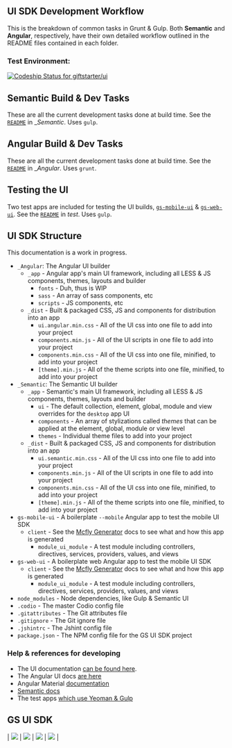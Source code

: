 ## UI SDK Development Workflow
This is the breakdown of common tasks in Grunt & Gulp. Both __Semantic__ and __Angular__, respectively, have their own detailed workflow outlined in the README files contained in each folder.
 
### Test Environment:
[ ![Codeship Status for giftstarter/ui](https://codeship.com/projects/ead28180-84f5-0133-8deb-3ac20bd54ece/status?branch=master)](https://codeship.com/projects/122143)

## Semantic Build & Dev Tasks
These are all the current development tasks done at build time. See the [`README`](./_Semantic/README.md) in __Semantic_. 
Uses `gulp`.

## Angular Build & Dev Tasks
These are all the current development tasks done at build time. See the [`README`](./_Angular/README.md) in __Angular_. 
Uses `grunt`.

## Testing the UI
Two test apps are included for testing the UI builds, [`gs-mobile-ui`](./test/gs-mobile-ui) & [`gs-web-ui`](./test/gs-web-ui). See the [`README`](./test/README.md) in _test_. 
Uses `gulp`.

## UI SDK Structure 
This documentation is a work in progress. 

- `_Angular`: The Angular UI builder
  - `_app` - Angular app's main UI framework, including all LESS & JS components, themes, layouts and builder
    - `fonts` - Duh, thus is WIP
    - `sass` - An array of sass components, etc
    - `scripts` - JS components, etc
  - `_dist` - Built & packaged CSS, JS and components for distribution into an app
    - `ui.angular.min.css` - All of the UI css into one file to add into your project
    - `components.min.js` - All of the UI scripts in one file to add into your project
    - `components.min.css` - All of the UI css into one file, minified, to add into your project
    - `[theme].min.js` - All of the theme scripts into one file, minified, to add into your project
- `_Semantic`: The Semantic UI builder
  - `_app` - Semantic's main UI framework, including all LESS & JS components, themes, layouts and builder
    - `ui` - The default collection, element, global, module and view overrides for the `desktop` app UI
    - `components` - An array of stylizations called *themes* that can be applied at the element, global, module or view level
    - `themes` - Individual theme files to add into your project
  - `_dist` - Built & packaged CSS, JS and components for distribution into an app
    - `ui.semantic.min.css` - All of the UI css into one file to add into your project
    - `components.min.js` - All of the UI scripts in one file to add into your project
    - `components.min.css` - All of the UI css into one file, minified, to add into your project
    - `[theme].min.js` - All of the theme scripts into one file, minified, to add into your project
- `gs-mobile-ui` - A boilerplate `--mobile` Angular app to test the mobile UI SDK
  - `client` - See the [Mcfly Generator](https://github.com/giftstarter/generator-mcfly/blob/master/README.md) docs to see what and how this app is generated
    - `module_ui_module` - A test module including controllers, directives, services, providers, values, and views
- `gs-web-ui` - A boilerplate web Angular app to test the mobile UI SDK
  - `client` - See the [Mcfly Generator](https://github.com/giftstarter/generator-mcfly/blob/master/README.md) docs to see what and how this app is generated
    - `module_ui_module` - A test module including controllers, directives, services, providers, values, and views
- `node_modules` - Node dependencies, like Gulp & Semantic UI
- `.codio` - The master Codio config file
- `.gitattributes` - The Git attributes file
- `.gitignore` - The Git ignore file
- `.jshintrc` - The Jshint config file
- `package.json` - The NPM config file for the GS UI SDK project

### Help & references for developing
- The UI documentation [can be found here](https://github.com/giftstarter/giftstarter/wiki).
- The Angular UI docs [are here](https://angular-ui.github.io/)
- Angular Material [documentation](https://material.angularjs.org/latest/getting-started)
- [Semantic docs](http://semantic-ui.com/introduction/getting-started.html)
- The test apps [which use Yeoman & Gulp](dev/README.md)

## GS UI SDK
| ![](http://findicons.com/files/icons/2773/pictonic_free/128/angularjs.png) | ![](http://www.semantic-ui.cn/images/logo.png) | ![](https://wordimpress.com/assets/icon-grunt.png) | ![](http://www.codingpedia.org/wp-content/uploads/2014/04/gulp-2x.png) |
